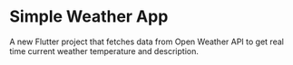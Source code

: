 # Simple Weather App

A new Flutter project that fetches data from Open Weather API to get real time current weather temperature and description.
